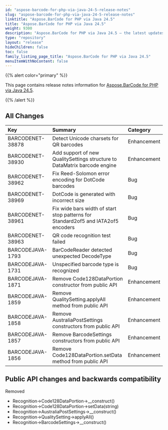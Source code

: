 ```yaml
---
id: "aspose-barcode-for-php-via-java-24-5-release-notes"
slug: "aspose-barcode-for-php-via-java-24-5-release-notes"
linktitle: "Aspose.BarCode for PHP via Java 24.5"
title: "Aspose.BarCode for PHP via Java 24.5"
weight: 9300
description: "Aspose.BarCode for PHP via Java 24.5 – the latest updates and fixes."
type: "repository"
layout: "release"
hideChildren: false
toc: false
family_listing_page_title: "Aspose.BarCode for PHP via Java 24.5"
menuItemWithNoContent: false
---
```


{{% alert color="primary" %}}

This page contains release notes information for [Aspose.BarCode for PHP via Java 24.5](https://releases.aspose.com/barcode/php/new-releases/aspose.barcode-for-php-via-java-24.5/).

{{% /alert %}}
## **All Changes**

| **Key**          | **Summary**                                                                       | **Category** |
|:-----------------|:----------------------------------------------------------------------------------|:-------------|
| BARCODENET-38878 | Detect Unicode charsets for QR barcodes                                           | Enhancement  |
| BARCODENET-38930 | Add support of new QualitySettings structure to DataMatrix barcode engine         | Enhancement  |
| BARCODENET-38962 | Fix Reed-Solomon error encoding for DotCode barcodes                              | Bug          |
| BARCODENET-38969 | DotCode is generated with incorrect size                                          | Bug          |
| BARCODENET-38961 | Fix wide bars width of start stop patterns for Standard2of5 and IATA2of5 encoders | Bug          |
| BARCODENET-38963 | QR code recognition test failed                                                   | Bug          |
| BARCODEJAVA-1793 | BarCodeReader detected unexpected DecodeType                                      | Bug          |
| BARCODEJAVA-1731 | Unspecified barcode type is recognized                                            | Bug          |
| BARCODEJAVA-1871 | Remove Code128DataPortion constructor from public API                             | Enhancement  |
| BARCODEJAVA-1859 | Remove QualitySetting.applyAll method from public API                             | Enhancement  |
| BARCODEJAVA-1858 | Remove AustraliaPostSettings constructors from public API                         | Enhancement  |
| BARCODEJAVA-1857 | Remove BarcodeSettings constructors from public API                               | Enhancement  |
| BARCODEJAVA-1856 | Remove Code128DataPortion.setData method from public API                          | Enhancement  |

## Public API changes and backwards compatibility

Removed
- Recognition->Code128DataPortion->__construct()
- Recognition->Code128DataPortion->setData(string)
- Recognition->AustraliaPostSettings->__construct()
- Recognition->QualitySetting->applyAll()
- Recognition->BarcodeSettings->__construct()
